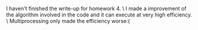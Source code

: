I haven't finished the write-up for homework 4. \\
I made a improvement of the algorithm involved in the code and it can execute at very high efficiency. \\
Multiprocessing only made the efficiency worse:(
